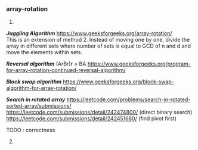 ### array-rotation
1) 
***Juggling Algorithm*** https://www.geeksforgeeks.org/array-rotation/ \
This is an extension of method 2. Instead of moving one by one, divide the array in different sets where number of sets is equal to GCD of n and d and move the elements within sets.

***Reversal algorithm***  (ArBr)r = BA
https://www.geeksforgeeks.org/program-for-array-rotation-continued-reversal-algorithm/

***Block swap algorithm***
https://www.geeksforgeeks.org/block-swap-algorithm-for-array-rotation/

***Search in rotated array***
https://leetcode.com/problems/search-in-rotated-sorted-array/submissions/
https://leetcode.com/submissions/detail/242474800/ (direct binary search)
https://leetcode.com/submissions/detail/242451680/ (find pivot first)

TODO : correctness

2) 

